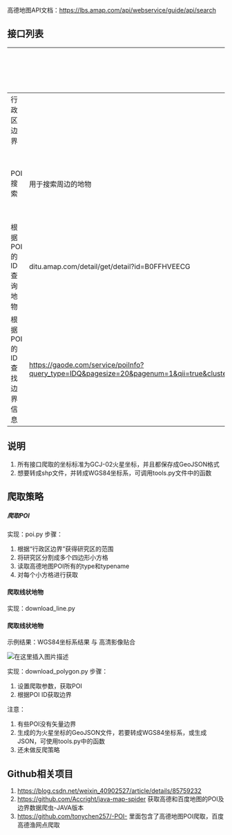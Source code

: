 高德地图API文档：https://lbs.amap.com/api/webservice/guide/api/search


## 接口列表

| | 说明 | 相关文章 |
| - | - | - |
| 行政区边界 |  | [官方说明](lbs.amap.com/api/webservice/guide/api/district)<Br/>
| POI搜索 | 用于搜索周边的地物 | [搜索POI官方说明](https://lbs.amap.com/api/webservice/guide/api/search)
| 根据POI的ID查询地物 | ditu.amap.com/detail/get/detail?id=B0FFHVEECG |
| 根据POI的ID查找边界信息 |  https://gaode.com/service/poiInfo?query_type=IDQ&pagesize=20&pagenum=1&qii=true&cluster_state=5&need_utd=true&utd_sceneid=1000&div=PC1000&addr_poi_merge=true&is_classify=true&zoom=11&id=B022F0071G&city=341003 |

## 说明
1. 所有接口爬取的坐标标准为GCJ-02火星坐标，并且都保存成GeoJSON格式
2. 想要转成shp文件，并转成WGS84坐标系，可调用tools.py文件中的函数

## 爬取策略
##### 爬取POI
实现：poi.py
步骤：

1. 根据“行政区边界”获得研究区的范围
2. 将研究区分割成多个四边形小方格
3. 读取高德地图POI所有的type和typename
4. 对每个小方格进行获取

#### 爬取线状地物
实现：download_line.py


#### 爬取线状地物
示例结果：WGS84坐标系结果 与 高清影像贴合

![在这里插入图片描述](https://img-blog.csdnimg.cn/20200228231238493.png?x-oss-process=image/watermark,type_ZmFuZ3poZW5naGVpdGk,shadow_10,text_aHR0cHM6Ly9ibG9nLmNzZG4ubmV0L3N1bW1lcl9kZXc=,size_16,color_FFFFFF,t_70)

实现：download_polygon.py
步骤：

1. 设置爬取参数，获取POI
2. 根据POI ID获取边界

注意：
1. 有些POI没有矢量边界
2. 生成的为火星坐标的GeoJSON文件，若要转成WGS84坐标系，或生成JSON，可使用tools.py中的函数
3. 还未做反爬策略

## Github相关项目
1. https://blog.csdn.net/weixin_40902527/article/details/85759232
2. https://github.com/Accright/java-map-spider 获取高德和百度地图的POI及边界数据爬虫-JAVA版本
3. https://github.com/tonychen257/-POI- 里面包含了高德地图POI爬取，百度高德渔网点爬取